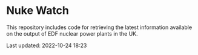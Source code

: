 # Nuke Watch

This repository includes code for retrieving the latest information available on the output of EDF nuclear power plants in the UK.

Last updated: 2022-10-24 18:23